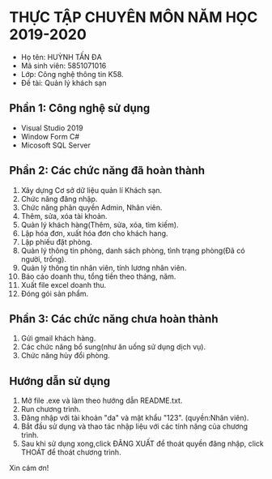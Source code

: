 # THỰC TẬP CHUYÊN MÔN NĂM HỌC 2019-2020
- Họ tên: HUỲNH TẤN ĐA
- Mã sinh viên: 5851071016
- Lớp: Công nghệ thông tin K58.
- Đề tài: Quản lý khách sạn

## Phần 1: Công nghệ sử dụng
- Visual Studio 2019
- Window Form C# 
- Micosoft SQL Server

## Phần 2: Các chức năng đã hoàn thành
1.  Xây dựng Cơ sở dữ liệu quản lí Khách sạn.
2.  Chức năng đăng nhập.
3.  Chức năng phân quyền Admin, Nhân viên.
4.  Thêm, sửa, xóa tài khoản.
5.  Quản lý khách hàng(Thêm, sửa, xóa, tìm kiếm).
6.  Lập hóa đơn, xuất hóa đơn cho khách hang.
7.  Lập phiếu đặt phòng.
8.  Quản lý thông tin phòng, danh sách phòng, tình trạng phòng(Đã có người, trống).
9.  Quản lý thông tin nhân viên, tính lương nhân viên.
10. Báo cáo doanh thu, tổng tiền theo tháng, năm.
11. Xuất file excel doanh thu.
12. Đóng gói sản phẩm.

## Phần 3: Các chức năng chưa hoàn thành
1. Gửi gmail khách hàng.
2. Các chức năng bổ sung(như ăn uống sử dụng dịch vụ).
3. Chức năng hủy đổi phòng. 

## Hướng dẫn sử dụng
1. Mở file .exe và làm theo hướng dẫn README.txt.
2. Run chương trình.
3. Đăng nhập với tài khoản "da" và mật khẩu "123". (quyền:Nhân viên).
4. Bắt đầu sử dụng và thao tác nhập liệu với các tính năng của chương trình.
5. Sau khi sử dụng xong,click ĐĂNG XUẤT để thoát quyền đăng nhập, click THOÁT để thoát chương trình.

Xin cám ơn!
